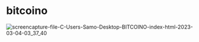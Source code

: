 # bitcoino
![screencapture-file-C-Users-Samo-Desktop-BITCOINO-index-html-2023-03-04-03_37_40](https://user-images.githubusercontent.com/121224893/222871580-3f206b4f-77f2-42f3-a849-8e5ac15a5035.png)
